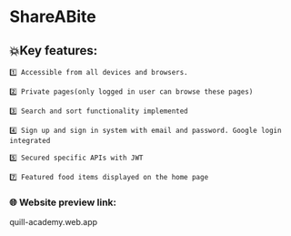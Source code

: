 # ShareABite

## 💥Key features:
    1️⃣ Accessible from all devices and browsers.

    2️⃣ Private pages(only logged in user can browse these pages)

    3️⃣ Search and sort functionality implemented
    
    4️⃣ Sign up and sign in system with email and password. Google login integrated

    5️⃣ Secured specific APIs with JWT

    7️⃣ Featured food items displayed on the home page 




### 🌐 Website preview link:
quill-academy.web.app
